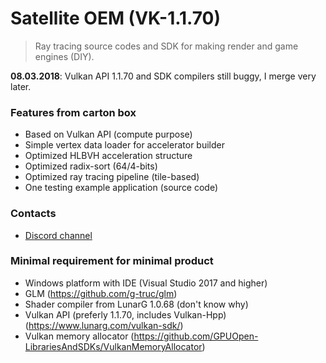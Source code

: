 # Satellite OEM (VK-1.1.70)

> Ray tracing source codes and SDK for making render and game engines (DIY). 

**08.03.2018**: Vulkan API 1.1.70 and SDK compilers still buggy, I merge very later. 

### Features from carton box

* Based on Vulkan API (compute purpose)
* Simple vertex data loader for accelerator builder
* Optimized HLBVH acceleration structure 
* Optimized radix-sort (64/4-bits)
* Optimized ray tracing pipeline (tile-based)
* One testing example application (source code)

### Contacts 

* [Discord channel](https://discordapp.com/invite/HFfADHH)

### Minimal requirement for minimal product

* Windows platform with IDE (Visual Studio 2017 and higher)
* GLM (https://github.com/g-truc/glm)
* Shader compiler from LunarG 1.0.68 (don't know why)
* Vulkan API (preferly 1.1.70, includes Vulkan-Hpp) (https://www.lunarg.com/vulkan-sdk/)
* Vulkan memory allocator (https://github.com/GPUOpen-LibrariesAndSDKs/VulkanMemoryAllocator)
